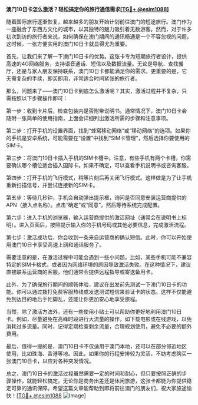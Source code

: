 **澳门10日卡怎么激活？轻松搞定你的旅行通信需求[[TG💪+ @esim1088](https://t.me/s/esim1088)]**

随着国际旅行逐渐恢复，越来越多的朋友开始计划前往澳门的短途旅行。澳门作为一座融合了东西方文化的城市，以其独特的魅力吸引着无数游客。然而，对于许多初次到访的旅行者来说，如何确保在澳门期间的通讯畅通是一个不容忽视的问题。这时候，一张方便实用的澳门10日卡就显得尤为重要。

首先，让我们来了解一下澳门10日卡的优势。这张卡专为短期旅行者设计，提供高速的4G网络服务，支持语音通话、短信以及数据流量。无论是导航、查找餐厅，还是与家人朋友保持联系，澳门10日卡都能满足你的需求。更重要的是，它无需复杂的手续，即买即用，非常适合时间紧张的旅行者。

那么，问题来了——澳门10日卡到底怎么激活呢？其实，激活过程并不复杂，只需按照以下步骤操作即可：

第一步：收到卡片后，检查包装内是否附带说明书。通常情况下，澳门10日卡会随附一张简单的使用指南，上面会详细列出激活所需的步骤和注意事项。

第二步：打开手机的设置界面，找到“蜂窝移动网络”或“移动网络”的选项。如果你的手机是安卓系统，可能需要在“设置”中找到“SIM卡管理”，然后选择你要使用的SIM卡。

第三步：将澳门10日卡插入手机的SIM卡槽中。注意，有些手机有两个卡槽，你需要确认哪个槽位适合插入国际卡。如果不确定，可以查看手机说明书或咨询客服。

第四步：打开手机的飞行模式，稍等片刻后再关闭飞行模式。这样做是为了让手机重新扫描信号，并尝试连接新的SIM卡。

第五步：等待几秒钟，手机会自动弹出提示框，询问是否同意安装运营商提供的APN（接入点名称）。点击“确定”或“同意”，然后等待系统完成配置。

第六步：进入手机的浏览器，输入运营商提供的激活网址（通常会在说明书上标明）。进入页面后，按照提示输入你的手机号码或其他必要信息，完成激活流程。

第七步：激活成功后，你会收到一条来自运营商的确认短信。此时，你可以开始使用澳门10日卡享受高速上网和通话服务了。

需要注意的是，在激活过程中可能会遇到一些小问题。比如，某些手机可能不兼容特定的SIM卡格式，或者因为网络环境的原因导致激活失败。在这种情况下，建议直接联系运营商的客服，他们通常会提供远程指导或寄送备用卡。

此外，为了确保旅行期间的顺畅体验，建议在出发前先测试一下澳门10日卡的功能。你可以通过拨打免费客服热线或发送测试短信来验证卡的状态。这样不仅能避免到达目的地后手忙脚乱，还能让你更加安心地享受旅程。

当然，除了激活方法外，还有一些使用小贴士可以帮助你更好地利用澳门10日卡。例如，尽量避免在高峰时段进行大流量的操作，如下载电影或在线游戏，以免消耗过多流量。同时，记得定期检查剩余流量，合理规划使用，避免不必要的额外费用。

最后，值得一提的是，澳门10日卡不仅适用于澳门本地，还可以在部分邻近地区使用，比如珠海、香港等地。因此，如果你的行程安排较为灵活，不妨考虑购买一张澳门10日卡，以应对各种突发情况。

总之，澳门10日卡的激活过程虽然需要一定的时间和耐心，但只要按照正确的步骤操作，就能轻松搞定。无论你是商务出差还是休闲旅游，这张卡都能为你提供稳定可靠的通讯保障。希望这篇文章能帮助到即将前往澳门的朋友们，祝大家旅途愉快！[[TG💪+ @esim1088](https://t.me/s/esim1088) ![Image](https://i.postimg.cc/4NQfJmqS/Snipaste-2025-05-13-00-14-12.png)]